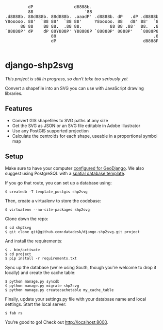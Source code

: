 <pre>

         dP                d8888b.                            
         88                    `88                            
.d8888b. 88d888b. 88d888b. .aaadP' .d8888b. dP   .dP .d8888b. 
Y8ooooo. 88'  `88 88'  `88 88'     Y8ooooo. 88   d8' 88'  `88 
      88 88    88 88.  .88 88.           88 88 .88'  88.  .88 
`88888P' dP    dP 88Y888P' Y88888P `88888P' 8888P'   `8888P88 
                  88                                      .88 
                  dP                                  d8888P  

</pre>

django-shp2svg
==============

*This project is still in progress, so don't take too seriously yet*

Convert a shapefile into an SVG you can use with JavaScript drawing libraries.

Features
--------

* Convert GIS shapefiles to SVG paths at any size
* Get the SVG as JSON or an SVG file editable in Adobe Illustrator
* Use any PostGIS supported projection
* Calculate the centroids for each shape, useable in a proportional symbol map

Setup
-----

Make sure to have your computer [configured for GeoDjango](https://docs.djangoproject.com/en/dev/ref/contrib/gis/tutorial/). We also suggest using PostgreSQL with a [spatial database template](https://docs.djangoproject.com/en/dev/ref/contrib/gis/install/postgis/#spatialdb-template).

If you go that route, you can set up a database using:

    $ createdb -T template_postgis shp2svg

Then, create a virtualenv to store the codebase:

    $ virtualenv --no-site-packages shp2svg

Clone down the repo:

    $ cd shp2svg
    $ git clone git@github.com:datadesk/django-shp2svg.git project

And install the requirements:

    $ . bin/activate
    $ cd project
    $ pip install -r requirements.txt

Sync up the database (we're using South, though you're welcome to drop it locally) and create the cache table:

    $ python manage.py syncdb
    $ python manage.py migrate shp2svg
    $ python manage.py createcachetable my_cache_table

Finally, update your settings.py file with your database name and local settings. Start the local server:

    $ fab rs

You're good to go! Check out [http://localhost:8000](http://localhost:8000).